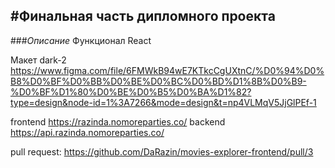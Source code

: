 ## #Финальная часть дипломного проекта

###_Описание_
Функционал React

Макет dark-2
https://www.figma.com/file/6FMWkB94wE7KTkcCgUXtnC/%D0%94%D0%B8%D0%BF%D0%BB%D0%BE%D0%BC%D0%BD%D1%8B%D0%B9-%D0%BF%D1%80%D0%BE%D0%B5%D0%BA%D1%82?type=design&node-id=1%3A7266&mode=design&t=np4VLMqV5JjGlPEf-1

frontend https://razinda.nomoreparties.co/
backend https://api.razinda.nomoreparties.co/

pull request: https://github.com/DaRazin/movies-explorer-frontend/pull/3